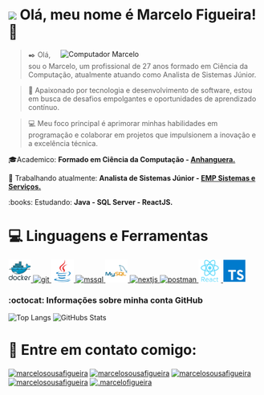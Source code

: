 # <img src="https://github.com/TheDudeThatCode/TheDudeThatCode/blob/master/Assets/Hi.gif" height="32px"> Olá, meu nome é <strong>Marcelo Figueira!</strong>💜

<img src="https://raw.githubusercontent.com/MicaelliMedeiros/micaellimedeiros/master/image/computer-illustration.png" min-width="400px" max-width="400px" width="400px" align="right" alt="Computador Marcelo">

> :black_nib: Olá, sou o Marcelo, um profissional de 27 anos formado em Ciência da Computação, atualmente atuando como Analista de Sistemas Júnior.

> 🚀 Apaixonado por tecnologia e desenvolvimento de software, estou em busca de desafios empolgantes e oportunidades de aprendizado contínuo.

> 💻 Meu foco principal é aprimorar minhas habilidades em programação e colaborar em projetos que impulsionem a inovação e a excelência técnica.

<p align="left">
  🎓Academico: <strong>Formado em Ciência da Computação - <a href="https://www.anhanguera.com/">Anhanguera.</a></strong>
</p>
<p align="left">
  💼 Trabalhando atualmente: <strong>Analista de Sistemas Júnior  - <a href="https://www.glorian.com.br">EMP Sistemas e Serviços.</a></strong>
</p>
<p align="left">
 :books: Estudando: <strong>Java - SQL Server - ReactJS.</strong>
</p>

# 💻 Linguagens e Ferramentas

<p align="left"> 
<a href="https://www.docker.com/" target="_blank" rel="noreferrer"> <img src="https://raw.githubusercontent.com/devicons/devicon/master/icons/docker/docker-original-wordmark.svg" alt="docker" width="45" height="45"/> </a> 
<a href="https://git-scm.com/" target="_blank" rel="noreferrer"> <img src="https://www.vectorlogo.zone/logos/git-scm/git-scm-icon.svg" alt="git" width="45" height="45"/> </a> 
<a href="https://www.java.com" target="_blank" rel="noreferrer"> <img src="https://raw.githubusercontent.com/devicons/devicon/master/icons/java/java-original.svg" alt="java" width="45" height="45"/> </a> 
<a href="https://www.microsoft.com/en-us/sql-server" target="_blank" rel="noreferrer"> <img src="https://www.svgrepo.com/show/303229/microsoft-sql-server-logo.svg" alt="mssql" width="45" height="45"/> </a> 
<a href="https://www.mysql.com/" target="_blank" rel="noreferrer"> <img src="https://raw.githubusercontent.com/devicons/devicon/master/icons/mysql/mysql-original-wordmark.svg" alt="mysql" width="45" height="45"/> </a> 
<a href="https://nextjs.org/" target="_blank" rel="noreferrer"> <img src="https://cdn.worldvectorlogo.com/logos/nextjs-2.svg" alt="nextjs" width="45" height="45"/> </a> 
<a href="https://postman.com" target="_blank" rel="noreferrer"> <img src="https://www.vectorlogo.zone/logos/getpostman/getpostman-icon.svg" alt="postman" width="45" height="45"/> </a> 
<a href="https://reactjs.org/" target="_blank" rel="noreferrer"> <img src="https://raw.githubusercontent.com/devicons/devicon/master/icons/react/react-original-wordmark.svg" alt="react" width="45" height="45"/> </a> 
<a href="https://www.typescriptlang.org/" target="_blank" rel="noreferrer"> <img src="https://raw.githubusercontent.com/devicons/devicon/master/icons/typescript/typescript-original.svg" alt="typescript" width="45" height="45"/> </a> </p>

<h3> :octocat: Informações sobre minha conta GitHub </h3>

![Top Langs](https://github-readme-stats.vercel.app/api/top-langs/?username=marcelosousafigueira&layout=compact&langs_count=10&theme=radical)
![GitHubs Stats](https://github-readme-stats.vercel.app/api?username=marcelosousafigueira&show_icons=true&theme=radical&rank_icon=github)

# 🔗 Entre em contato comigo:

<p align="left">
<a href="https://dev.to/marcelosousafigueira" target="blank"><img align="center" src="https://raw.githubusercontent.com/rahuldkjain/github-profile-readme-generator/master/src/images/icons/Social/devto.svg" alt="marcelosousafigueira" height="30" width="40" /></a>
<a href="https://linkedin.com/in/marcelosousafigueira" target="blank"><img align="center" src="https://raw.githubusercontent.com/rahuldkjain/github-profile-readme-generator/master/src/images/icons/Social/linked-in-alt.svg" alt="marcelosousafigueira" height="30" width="40" /></a>
<a href="https://fb.com/marcelosousafigueira" target="blank"><img align="center" src="https://raw.githubusercontent.com/rahuldkjain/github-profile-readme-generator/master/src/images/icons/Social/facebook.svg" alt="marcelosousafigueira" height="30" width="40" /></a>
<a href="https://instagram.com/marcelosousafigueira" target="blank"><img align="center" src="https://raw.githubusercontent.com/rahuldkjain/github-profile-readme-generator/master/src/images/icons/Social/instagram.svg" alt="marcelosousafigueira" height="30" width="40" /></a>
<a href="https://discord.gg/.marcelofigueira" target="blank"><img align="center" src="https://raw.githubusercontent.com/rahuldkjain/github-profile-readme-generator/master/src/images/icons/Social/discord.svg" alt=".marcelofigueira" height="30" width="40" /></a>
</p>
